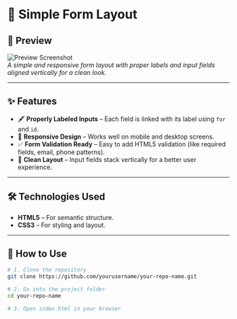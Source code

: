 # 📝 Simple Form Layout  

## 📌 Preview  
![Preview Screenshot](./screenshot.png)  
_A simple and responsive form layout with proper labels and input fields aligned vertically for a clean look._

---

## ✨ Features  
- 🖋️ **Properly Labeled Inputs** – Each field is linked with its label using `for` and `id`.  
- 📱 **Responsive Design** – Works well on mobile and desktop screens.  
- ✅ **Form Validation Ready** – Easy to add HTML5 validation (like required fields, email, phone patterns).  
- 🎨 **Clean Layout** – Input fields stack vertically for a better user experience.  

---

## 🛠️ Technologies Used  
- **HTML5** – For semantic structure.  
- **CSS3** – For styling and layout.  

---

## 🚀 How to Use  
```bash
# 1. Clone the repository
git clone https://github.com/yourusername/your-repo-name.git

# 2. Go into the project folder
cd your-repo-name

# 3. Open index.html in your browser

